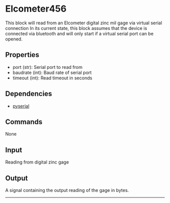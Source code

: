 Elcometer456
============

This block will read from an Elcometer digital zinc mil gage via virtual serial connection
In its current state, this block assumes that the device is connected via 
bluetooth and will only start if a virtual serial port can be opened.


Properties
--------------

-   port (str): Serial port to read from
-   baudrate (int): Baud rate of serial port
-   timeout (int): Read timeout in seconds

Dependencies
----------------

-   [pyserial](https://pypi.python.org/pypi/pyserial)

Commands
----------------
None

Input
-------
Reading from digital zinc gage

Output
---------
A signal containing the output reading of the gage in bytes. 

-------------------------------------------------------------------------------

